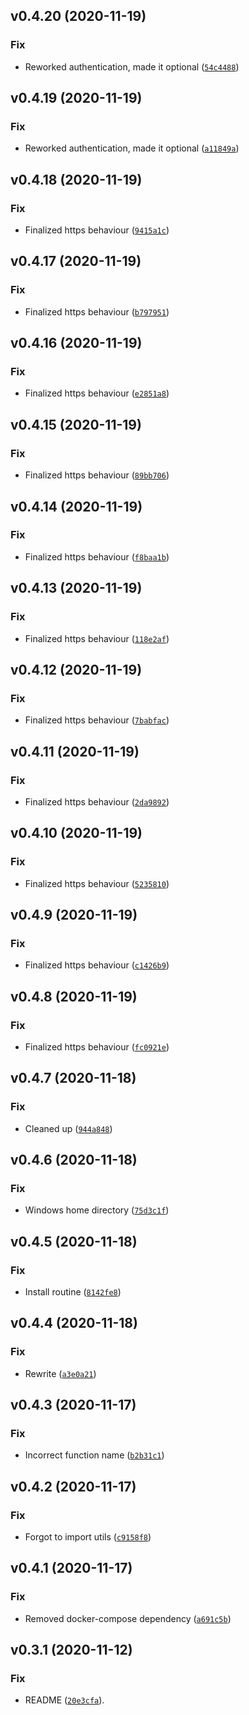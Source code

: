 <!--next-version-placeholder-->

## v0.4.20 (2020-11-19)
### Fix
* Reworked authentication, made it optional ([`54c4488`](https://github.com/wearep3r/backplane/commit/54c4488a01fe5b83b011c8720c35ccd1e26fd7d1))

## v0.4.19 (2020-11-19)
### Fix
* Reworked authentication, made it optional ([`a11849a`](https://github.com/wearep3r/backplane/commit/a11849a5e9123db58bb762441cbef0edbfcc0b9e))

## v0.4.18 (2020-11-19)
### Fix
* Finalized https behaviour ([`9415a1c`](https://github.com/wearep3r/backplane/commit/9415a1cc7e782cbd2ce29c709f6797c455ec416f))

## v0.4.17 (2020-11-19)
### Fix
* Finalized https behaviour ([`b797951`](https://github.com/wearep3r/backplane/commit/b797951950ee3850f72b83b1fc657ccc99a67b54))

## v0.4.16 (2020-11-19)
### Fix
* Finalized https behaviour ([`e2851a8`](https://github.com/wearep3r/backplane/commit/e2851a8b500856a61a7e6d691ef4cbda8a4ac892))

## v0.4.15 (2020-11-19)
### Fix
* Finalized https behaviour ([`89bb706`](https://github.com/wearep3r/backplane/commit/89bb706eedc80ebc372763e48a8952f480094daa))

## v0.4.14 (2020-11-19)
### Fix
* Finalized https behaviour ([`f8baa1b`](https://github.com/wearep3r/backplane/commit/f8baa1b229850c5814564d79b2d6ba01c26931fc))

## v0.4.13 (2020-11-19)
### Fix
* Finalized https behaviour ([`118e2af`](https://github.com/wearep3r/backplane/commit/118e2afefb837536bebd7a1dea1dd79ce5b213f8))

## v0.4.12 (2020-11-19)
### Fix
* Finalized https behaviour ([`7babfac`](https://github.com/wearep3r/backplane/commit/7babfac996343dbf55a2ef032cdca440afef5814))

## v0.4.11 (2020-11-19)
### Fix
* Finalized https behaviour ([`2da9892`](https://github.com/wearep3r/backplane/commit/2da9892f86b49fe5cc7fa8303e3c3c5eea7135a2))

## v0.4.10 (2020-11-19)
### Fix
* Finalized https behaviour ([`5235810`](https://github.com/wearep3r/backplane/commit/523581038324e0891be6908284b7d9e991148618))

## v0.4.9 (2020-11-19)
### Fix
* Finalized https behaviour ([`c1426b9`](https://github.com/wearep3r/backplane/commit/c1426b9289b8e6cdaea8ee0b1b62aca1ef60ec8f))

## v0.4.8 (2020-11-19)
### Fix
* Finalized https behaviour ([`fc0921e`](https://github.com/wearep3r/backplane/commit/fc0921ef0a011d6f46d527f166dfd57973788daa))

## v0.4.7 (2020-11-18)
### Fix
* Cleaned up ([`944a848`](https://github.com/wearep3r/backplane/commit/944a8482c2a2954c426ccdfbdcd1dd73e1942c79))

## v0.4.6 (2020-11-18)
### Fix
* Windows home directory ([`75d3c1f`](https://github.com/wearep3r/backplane/commit/75d3c1f7ef1c0a6053a807078113437704a4c238))

## v0.4.5 (2020-11-18)
### Fix
* Install routine ([`8142fe8`](https://github.com/wearep3r/backplane/commit/8142fe8e43e46fbcb3ea25ae878ecfe482ebf7e9))

## v0.4.4 (2020-11-18)
### Fix
* Rewrite ([`a3e0a21`](https://github.com/wearep3r/backplane/commit/a3e0a21e751d4752a73e003578b7a9d8de2adad6))

## v0.4.3 (2020-11-17)
### Fix
* Incorrect function name ([`b2b31c1`](https://github.com/wearep3r/backplane/commit/b2b31c1bcec4b174d2eb8d2d8f994dceaee24a60))

## v0.4.2 (2020-11-17)
### Fix
* Forgot to import utils ([`c9158f8`](https://github.com/wearep3r/backplane/commit/c9158f8fa6c1b0750ccb71394cd577ba259f4a27))

## v0.4.1 (2020-11-17)
### Fix
* Removed docker-compose dependency ([`a691c5b`](https://github.com/wearep3r/backplane/commit/a691c5b340897583e106cef6b72592ca0653f709))

## v0.3.1 (2020-11-12)
### Fix
* README ([`20e3cfa`](https://github.com/wearep3r/backplane/commit/20e3cfa3ae1a029733fe8bc0c56b7e9ca7a7384a)).